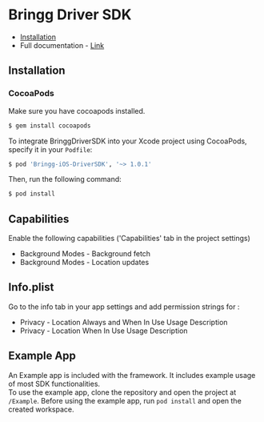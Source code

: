 # Bringg Driver SDK

- [Installation](#installation)
- Full documentation - [Link](https://developers.bringg.com/docs/bringg-new-sdk-for-ios)

## Installation
### CocoaPods
Make sure you have cocoapods installed.
```bash
$ gem install cocoapods
```

To integrate BringgDriverSDK into your Xcode project using CocoaPods, specify it in your `Podfile`:

```ruby
$ pod 'Bringg-iOS-DriverSDK', '~> 1.0.1'
```

Then, run the following command:

```bash
$ pod install
```
## Capabilities
Enable the following capabilities ('Capabilities' tab in the project settings)

+ Background Modes - Background fetch
+ Background Modes - Location updates

## Info.plist
Go to the info tab in your app settings and add permission strings for :

+ Privacy - Location Always and When In Use Usage Description
+ Privacy - Location When In Use Usage Description

## Example App
An Example app is included with the framework. It includes example usage of most SDK functionalities.  
To use the example app, clone the repository and open the project at `/Example`. Before using the example app, run `pod install` and open the created workspace.